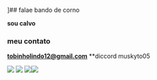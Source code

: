 ]## falae bando de corno

**sou calvo**

### meu contato

**tobinholindo12@gmail.com**
**diccord muskyto05

![](https://media.tenor.com/kyYaip_ibBoAAAAM/anime-silly.gif) ![](https://media1.tenor.com/m/DRBigUyhcd0AAAAC/patapata.gif)
![](https://media.tenor.com/XmUpFK6JyU8AAAAi/cute-please.gif)![](https://media.tenor.com/dhfdW3Ex9mUAAAAi/anime-dancing.gif)


<!--
**muskyto05/muskyto05** is a ✨ _special_ ✨ repository because its `README.md` (this file) appears on your GitHub profile.

Here are some ideas to get you started:

- 🔭 I’m currently working on ...
- 🌱 I’m currently learning ...
- 👯 I’m looking to collaborate on ...
- 🤔 I’m looking for help with ...
- 💬 Ask me about ...
- 📫 How to reach me: ...
- 😄 Pronouns: ...
- ⚡ Fun fact: ...
-->
